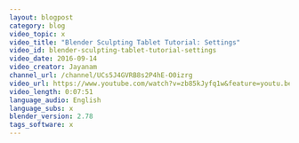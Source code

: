 ```yaml
---
layout: blogpost
category: blog
video_topic: x
video_title: "Blender Sculpting Tablet Tutorial: Settings"
video_id: blender-sculpting-tablet-tutorial-settings
video_date: 2016-09-14
video_creator: Jayanam
channel_url: /channel/UCs5J4GVRB8s2P4hE-O0izrg
video_url: https://www.youtube.com/watch?v=zb85kJyfq1w&feature=youtu.be
video_length: 0:07:51
language_audio: English
language_subs: x
blender_version: 2.78
tags_software: x
---
```

